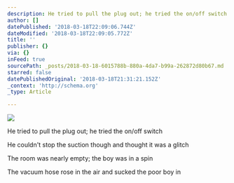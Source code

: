 ```yaml
---
description: He tried to pull the plug out; he tried the on/off switch
author: []
datePublished: '2018-03-18T22:09:06.744Z'
dateModified: '2018-03-18T22:09:05.772Z'
title: ''
publisher: {}
via: {}
inFeed: true
sourcePath: _posts/2018-03-18-6015788b-880a-4da7-b99a-262872d80b67.md
starred: false
datePublishedOriginal: '2018-03-18T21:31:21.152Z'
_context: 'http://schema.org'
_type: Article

---
```

![](https://the-grid-user-content.s3-us-west-2.amazonaws.com/ab1ede46-bbe5-43ba-a5a9-b16056575bee.png)

He tried to pull the plug out; he tried the on/off switch

He couldn't stop the suction though and thought it was a glitch

The room was nearly empty; the boy was in a spin

The vacuum hose rose in the air and sucked the poor boy in